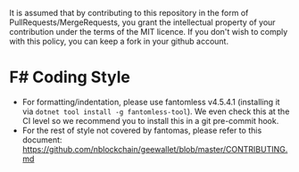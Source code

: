 It is assumed that by contributing to this repository in the form of
PullRequests/MergeRequests, you grant the intellectual property of your
contribution under the terms of the MIT licence.
If you don't wish to comply with this policy, you can keep a fork in your
github account.

# F# Coding Style

* For formatting/indentation, please use fantomless v4.5.4.1 (installing it
via `dotnet tool install -g fantomless-tool`). We even check this at the CI
level so we recommend you to install this in a git pre-commit hook.
* For the rest of style not covered by fantomas, please refer to this document:
https://github.com/nblockchain/geewallet/blob/master/CONTRIBUTING.md
